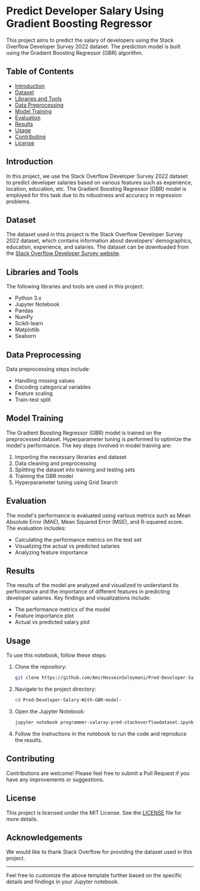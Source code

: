 # Predict Developer Salary Using Gradient Boosting Regressor

This project aims to predict the salary of developers using the Stack Overflow Developer Survey 2022 dataset. The prediction model is built using the Gradient Boosting Regressor (GBR) algorithm.

## Table of Contents
- [Introduction](#introduction)
- [Dataset](#dataset)
- [Libraries and Tools](#libraries-and-tools)
- [Data Preprocessing](#data-preprocessing)
- [Model Training](#model-training)
- [Evaluation](#evaluation)
- [Results](#results)
- [Usage](#usage)
- [Contributing](#contributing)
- [License](#license)

## Introduction
In this project, we use the Stack Overflow Developer Survey 2022 dataset to predict developer salaries based on various features such as experience, location, education, etc. The Gradient Boosting Regressor (GBR) model is employed for this task due to its robustness and accuracy in regression problems.

## Dataset
The dataset used in this project is the Stack Overflow Developer Survey 2022 dataset, which contains information about developers' demographics, education, experience, and salaries. The dataset can be downloaded from the [Stack Overflow Developer Survey website](https://insights.stackoverflow.com/survey).

## Libraries and Tools
The following libraries and tools are used in this project:
- Python 3.x
- Jupyter Notebook
- Pandas
- NumPy
- Scikit-learn
- Matplotlib
- Seaborn

## Data Preprocessing
Data preprocessing steps include:
- Handling missing values
- Encoding categorical variables
- Feature scaling
- Train-test split

## Model Training
The Gradient Boosting Regressor (GBR) model is trained on the preprocessed dataset. Hyperparameter tuning is performed to optimize the model's performance. The key steps involved in model training are:
1. Importing the necessary libraries and dataset
2. Data cleaning and preprocessing
3. Splitting the dataset into training and testing sets
4. Training the GBR model
5. Hyperparameter tuning using Grid Search

## Evaluation
The model's performance is evaluated using various metrics such as Mean Absolute Error (MAE), Mean Squared Error (MSE), and R-squared score. The evaluation includes:
- Calculating the performance metrics on the test set
- Visualizing the actual vs predicted salaries
- Analyzing feature importance

## Results
The results of the model are analyzed and visualized to understand its performance and the importance of different features in predicting developer salaries. Key findings and visualizations include:
- The performance metrics of the model
- Feature importance plot
- Actual vs predicted salary plot

## Usage
To use this notebook, follow these steps:
1. Clone the repository:
   ```bash
   git clone https://github.com/AmirHosseinSoleymani/Pred-Developer-Salary-With-GBR-model-.git
   ```
2. Navigate to the project directory:
   ```bash
   cd Pred-Developer-Salary-With-GBR-model-
   ```
3. Open the Jupyter Notebook:
   ```bash
   jupyter notebook programmer-salaray-pred-stackoverflowdataset.ipynb
   ```
4. Follow the instructions in the notebook to run the code and reproduce the results.

## Contributing
Contributions are welcome! Please feel free to submit a Pull Request if you have any improvements or suggestions.

## License
This project is licensed under the MIT License. See the [LICENSE](LICENSE) file for more details.

## Acknowledgements
We would like to thank Stack Overflow for providing the dataset used in this project.

---

Feel free to customize the above template further based on the specific details and findings in your Jupyter notebook.
